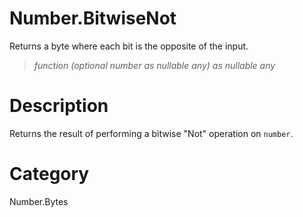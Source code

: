 ﻿# Number.BitwiseNot
Returns a byte where each bit is the opposite of the input.
> _function (optional number as nullable any) as nullable any_
# Description 
Returns the result of performing a bitwise "Not" operation on <code>number</code>.
# Category 
Number.Bytes
